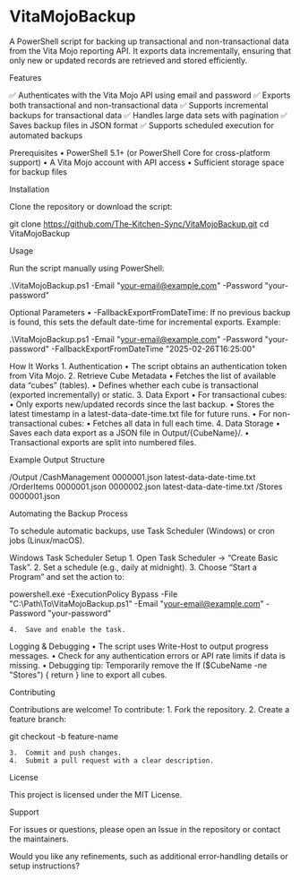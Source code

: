 # VitaMojoBackup

A PowerShell script for backing up transactional and non-transactional data from the Vita Mojo reporting API. It exports data incrementally, ensuring that only new or updated records are retrieved and stored efficiently.

Features

✅ Authenticates with the Vita Mojo API using email and password
✅ Exports both transactional and non-transactional data
✅ Supports incremental backups for transactional data
✅ Handles large data sets with pagination
✅ Saves backup files in JSON format
✅ Supports scheduled execution for automated backups

Prerequisites
	•	PowerShell 5.1+ (or PowerShell Core for cross-platform support)
	•	A Vita Mojo account with API access
	•	Sufficient storage space for backup files

Installation

Clone the repository or download the script:

git clone https://github.com/The-Kitchen-Sync/VitaMojoBackup.git
cd VitaMojoBackup

Usage

Run the script manually using PowerShell:

.\VitaMojoBackup.ps1 -Email "your-email@example.com" -Password "your-password"

Optional Parameters
	•	-FallbackExportFromDateTime:
If no previous backup is found, this sets the default date-time for incremental exports.
Example:

.\VitaMojoBackup.ps1 -Email "your-email@example.com" -Password "your-password" -FallbackExportFromDateTime "2025-02-26T16:25:00"



How It Works
	1.	Authentication
	•	The script obtains an authentication token from Vita Mojo.
	2.	Retrieve Cube Metadata
	•	Fetches the list of available data “cubes” (tables).
	•	Defines whether each cube is transactional (exported incrementally) or static.
	3.	Data Export
	•	For transactional cubes:
	•	Only exports new/updated records since the last backup.
	•	Stores the latest timestamp in a latest-data-date-time.txt file for future runs.
	•	For non-transactional cubes:
	•	Fetches all data in full each time.
	4.	Data Storage
	•	Saves each data export as a JSON file in Output/{CubeName}/.
	•	Transactional exports are split into numbered files.

Example Output Structure

/Output
  /CashManagement
    0000001.json
    latest-data-date-time.txt
  /OrderItems
    0000001.json
    0000002.json
    latest-data-date-time.txt
  /Stores
    0000001.json

Automating the Backup Process

To schedule automatic backups, use Task Scheduler (Windows) or cron jobs (Linux/macOS).

Windows Task Scheduler Setup
	1.	Open Task Scheduler → “Create Basic Task”.
	2.	Set a schedule (e.g., daily at midnight).
	3.	Choose “Start a Program” and set the action to:

powershell.exe -ExecutionPolicy Bypass -File "C:\Path\To\VitaMojoBackup.ps1" -Email "your-email@example.com" -Password "your-password"


	4.	Save and enable the task.

Logging & Debugging
	•	The script uses Write-Host to output progress messages.
	•	Check for any authentication errors or API rate limits if data is missing.
	•	Debugging tip: Temporarily remove the If ($CubeName -ne "Stores") { return } line to export all cubes.

Contributing

Contributions are welcome! To contribute:
	1.	Fork the repository.
	2.	Create a feature branch:

git checkout -b feature-name


	3.	Commit and push changes.
	4.	Submit a pull request with a clear description.

License

This project is licensed under the MIT License.

Support

For issues or questions, please open an Issue in the repository or contact the maintainers.

Would you like any refinements, such as additional error-handling details or setup instructions?
